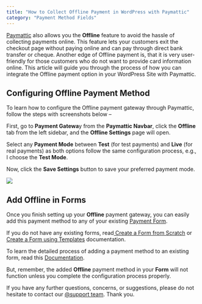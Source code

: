 ```yaml
---
title: "How to Collect Offline Payment in WordPress with Paymattic"
category: "Payment Method Fields"
---
```

[Paymattic](https://paymattic.com/) also allows you the **Offline** feature to avoid the hassle of collecting payments online. This feature lets your customers exit the checkout page without paying online and can pay through direct bank transfer or cheque. Another edge of Offline payment is, that it is very user-friendly for those customers who do not want to provide card information online. This article will guide you through the process of how you can integrate the Offline payment option in your WordPress Site with Paymattic.

## Configuring Offline Payment Method

To learn how to configure the Offline payment gateway through Paymattic, follow the steps with screenshots below –

First, go to **Payment Gatewa**y from the **Paymattic Navbar**, click the **Offline** tab from the left sidebar, and the **Offline Settings** page will open.

Select any **Payment Mode** between **Test** (for test payments) and **Live** (for real payments) as both options follow the same configuration process, e.g., I choose the **Test Mode**.

Now, click the **Save Settings** button to save your preferred payment mode.

![](/images/payment-method-fields/how-to-collect-offline-payment-in-wordpress-with-paymattic/Offline-Settings-page-scaled.webp)

## Add Offline in Forms

Once you finish setting up your **Offline** payment gateway, you can easily add this payment method to any of your existing [Payment Form](/how-to-create-your-first-payment-form-in-a-minute-and-accept-payments-with-paymattic).

If you do not have any existing forms, read[ Create a Form from Scratch](/how-to-create-a-form-from-scratch-with-paymattic) or[ Create a Form using Templates](/simple-form-templates) documentation.

To learn the detailed process of adding a payment method to an existing form, read this [Documentation](/how-to-use-the-payment-method-fields-section).

But, remember, the added **Offline** payment method in your **Form** will not function unless you complete the configuration process properly.

If you have any further questions, concerns, or suggestions, please do not hesitate to contact our [@support team](https://wpmanageninja.com/support-tickets/?utm_source=wpmn&utm_medium=home&utm_campaign=site#/). Thank you.